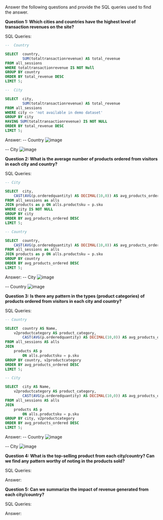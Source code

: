 Answer the following questions and provide the SQL queries used to find the answer.

    
**Question 1: Which cities and countries have the highest level of transaction revenues on the site?**


SQL Queries: 
```SQL
--  Country

SELECT 	country, 
    	SUM(totaltransactionrevenue) AS total_revenue
FROM all_sessions
WHERE totaltransactionrevenue IS NOT Null
GROUP BY country
ORDER BY total_revenue DESC
LIMIT 5;
```
```SQL
--  City

SELECT 	city, 
    	SUM(totaltransactionrevenue) AS total_revenue
FROM all_sessions
WHERE city <> 'not available in demo dataset'
GROUP BY city
HAVING SUM(totaltransactionrevenue) IS NOT NULL
ORDER BY total_revenue DESC
LIMIT 5;
```



Answer:
--  Country
![image](https://github.com/rlmrezende/SQL-Project/assets/128871261/839a384f-6538-431e-b66d-c95e8c4e971d)

--  City
![image](https://github.com/rlmrezende/SQL-Project/assets/128871261/4deb225a-0ee5-4b07-bd5b-2fa2b344c413)


**Question 2: What is the average number of products ordered from visitors in each city and country?**


SQL Queries:
````SQL
-- City

SELECT 	city,
	CAST(AVG(p.orderedquantity) AS DECIMAL(10,0)) AS avg_products_ordered
FROM all_sessions as alls
JOIN products as p ON alls.productsku = p.sku
WHERE city IS NOT NULL
GROUP BY city
ORDER BY avg_products_ordered DESC
LIMIT 5;
````
````SQL
-- Country

SELECT 	country,
	CAST(AVG(p.orderedquantity) AS DECIMAL(10,0)) AS avg_products_ordered
FROM all_sessions as alls
JOIN products as p ON alls.productsku = p.sku
GROUP BY country
ORDER BY avg_products_ordered DESC
LIMIT 5;
````

Answer:
--  City
![image](https://github.com/rlmrezende/SQL-Project/assets/128871261/f67fa9bc-6658-46af-baf5-9a3a78d24584)

-- Country
![image](https://github.com/rlmrezende/SQL-Project/assets/128871261/0b8c76a9-12e3-4965-974f-d1f79f6368fe)



**Question 3: Is there any pattern in the types (product categories) of products ordered from visitors in each city and country?**


SQL Queries:
````SQL
-- Country

SELECT 	country AS Name,
   	v2productcategory AS product_category,
    	CAST(AVG(p.orderedquantity) AS DECIMAL(10,0)) AS avg_products_ordered
FROM all_sessions AS alls
JOIN 
    products AS p 
		ON alls.productsku = p.sku
GROUP BY country, v2productcategory
ORDER BY avg_products_ordered DESC
LIMIT 5;
````
````SQL
-- City

SELECT 	city AS Name,
   	v2productcategory AS product_category,
    	CAST(AVG(p.orderedquantity) AS DECIMAL(10,0)) AS avg_products_ordered
FROM all_sessions AS alls
JOIN 
    products AS p 
		ON alls.productsku = p.sku
GROUP BY city, v2productcategory
ORDER BY avg_products_ordered DESC
LIMIT 5;
````

Answer:
-- Country
![image](https://github.com/rlmrezende/SQL-Project/assets/128871261/0705fcb9-f4b3-4f80-8367-0d395a7847b4)

-- City
![image](https://github.com/rlmrezende/SQL-Project/assets/128871261/a9c95e03-84a6-4e8a-913c-44616ee651a2)




**Question 4: What is the top-selling product from each city/country? Can we find any pattern worthy of noting in the products sold?**


SQL Queries:



Answer:





**Question 5: Can we summarize the impact of revenue generated from each city/country?**

SQL Queries:



Answer:







